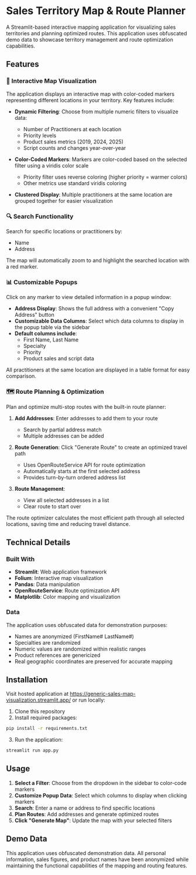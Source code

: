 # Sales Territory Map & Route Planner

A Streamlit-based interactive mapping application for visualizing sales territories and planning optimized routes. This application uses obfuscated demo data to showcase territory management and route optimization capabilities.

## Features

### 📍 Interactive Map Visualization

The application displays an interactive map with color-coded markers representing different locations in your territory. Key features include:

- **Dynamic Filtering**: Choose from multiple numeric filters to visualize data:
  - Number of Practitioners at each location
  - Priority levels
  - Product sales metrics (2019, 2024, 2025)
  - Script counts and changes year-over-year
  
- **Color-Coded Markers**: Markers are color-coded based on the selected filter using a viridis color scale
  - Priority filter uses reverse coloring (higher priority = warmer colors)
  - Other metrics use standard viridis coloring

- **Clustered Display**: Multiple practitioners at the same location are grouped together for easier visualization

### 🔍 Search Functionality

Search for specific locations or practitioners by:
- Name
- Address

The map will automatically zoom to and highlight the searched location with a red marker.

### 📊 Customizable Popups

Click on any marker to view detailed information in a popup window:

- **Address Display**: Shows the full address with a convenient "Copy Address" button
- **Customizable Data Columns**: Select which data columns to display in the popup table via the sidebar
- **Default columns include**:
  - First Name, Last Name
  - Specialty
  - Priority
  - Product sales and script data

All practitioners at the same location are displayed in a table format for easy comparison.

### 🗺️ Route Planning & Optimization

Plan and optimize multi-stop routes with the built-in route planner:

1. **Add Addresses**: Enter addresses to add them to your route
   - Search by partial address match
   - Multiple addresses can be added

2. **Route Generation**: Click "Generate Route" to create an optimized travel path
   - Uses OpenRouteService API for route optimization
   - Automatically starts at the first selected address
   - Provides turn-by-turn ordered address list

3. **Route Management**:
   - View all selected addresses in a list
   - Clear route to start over

The route optimizer calculates the most efficient path through all selected locations, saving time and reducing travel distance.

## Technical Details

### Built With
- **Streamlit**: Web application framework
- **Folium**: Interactive map visualization
- **Pandas**: Data manipulation
- **OpenRouteService**: Route optimization API
- **Matplotlib**: Color mapping and visualization

### Data
The application uses obfuscated data for demonstration purposes:
- Names are anonymized (FirstName# LastName#)
- Specialties are randomized
- Numeric values are randomized within realistic ranges
- Product references are genericized
- Real geographic coordinates are preserved for accurate mapping

## Installation

Visit hosted application at https://generic-sales-map-visualization.streamlit.app/ or run locally:

1. Clone this repository
2. Install required packages:
```bash
pip install -r requirements.txt
```

3. Run the application:
```bash
streamlit run app.py
```

## Usage

1. **Select a Filter**: Choose from the dropdown in the sidebar to color-code markers
2. **Customize Popup Data**: Select which columns to display when clicking markers
3. **Search**: Enter a name or address to find specific locations
4. **Plan Routes**: Add addresses and generate optimized routes
5. **Click "Generate Map"**: Update the map with your selected filters

## Demo Data

This application uses obfuscated demonstration data. All personal information, sales figures, and product names have been anonymized while maintaining the functional capabilities of the mapping and routing features.

